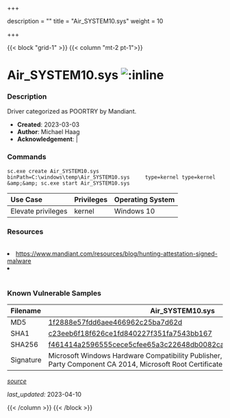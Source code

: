 +++

description = ""
title = "Air_SYSTEM10.sys"
weight = 10

+++


{{< block "grid-1" >}}
{{< column "mt-2 pt-1">}}


# Air_SYSTEM10.sys ![:inline](/images/twitter_verified.png) 


### Description

Driver categorized as POORTRY by Mandiant.

- **Created**: 2023-03-03
- **Author**: Michael Haag
- **Acknowledgement**:  | [](https://twitter.com/)

### Commands

```
sc.exe create Air_SYSTEM10.sys binPath=C:\windows\temp\Air_SYSTEM10.sys     type=kernel type=kernel &amp;&amp; sc.exe start Air_SYSTEM10.sys
```

| Use Case | Privileges | Operating System | 
|:---- | ---- | ---- |
| Elevate privileges | kernel | Windows 10 |

### Resources
<br>
<li><a href="https://www.mandiant.com/resources/blog/hunting-attestation-signed-malware">https://www.mandiant.com/resources/blog/hunting-attestation-signed-malware</a></li>
<li><a href=""></a></li>
<br>

### Known Vulnerable Samples

| Filename | Air_SYSTEM10.sys |
|:---- | ---- | 
| MD5 | <a href="https://www.virustotal.com/gui/file/1f2888e57fdd6aee466962c25ba7d62d">1f2888e57fdd6aee466962c25ba7d62d</a> |
| SHA1 | <a href="https://www.virustotal.com/gui/file/c23eeb6f18f626ce1fd840227f351fa7543bb167">c23eeb6f18f626ce1fd840227f351fa7543bb167</a> |
| SHA256 | <a href="https://www.virustotal.com/gui/file/f461414a2596555cece5cfee65a3c22648db0082ca211f6238af8230e41b3212">f461414a2596555cece5cfee65a3c22648db0082ca211f6238af8230e41b3212</a> |
| Signature | Microsoft Windows Hardware Compatibility Publisher, Microsoft Windows Third Party Component CA 2014, Microsoft Root Certificate Authority 2010   |


[*source*](https://github.com/magicsword-io/LOLDrivers/tree/main/yaml/air_system10.yaml)

*last_updated:* 2023-04-10








{{< /column >}}
{{< /block >}}
